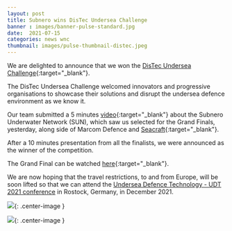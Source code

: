 ```yaml
---
layout: post
title: Subnero wins DisTec Undersea Challenge
banner : images/banner-pulse-standard.jpg
date:  2021-07-15
categories: news wnc
thumbnail: images/pulse-thumbnail-distec.jpeg
---
```


We are delighted to announce that we won the [DisTec Undersea Challenge](https://www.udt-global.com/about-the-challenge){:target="_blank"}.

The DisTec Undersea Challenge welcomed innovators and progressive organisations to showcase their solutions and disrupt the undersea defence environment as we know it.

Our team submitted a 5 minutes [video](https://www.youtube.com/watch?v=zkaCsabBDoA&t){:target="_blank"} about the Subnero Underwater Network (SUN), which saw us selected for the Grand Finals, yesterday, along side of Marcom Defence and [Seacraft](https://seacraft.eu/){:target="_blank"}.

After a 10 minutes presentation from all the finalists, we were announced as the winner of the competition.

The Grand Final can be watched [here](https://www.udt-global.com/finalists){:target="_blank"}.


We are now hoping that the travel restrictions, to and from Europe, will be soon lifted so that we can attend the [Undersea Defence Technology - UDT 2021 conference](https://www.udt-global.com/welcome) in Rostock, Germany, in December 2021.

![]({{site.baseurl}}/images/pulse-distec-final-2021.jpeg){: .center-image  }

![]({{site.baseurl}}/images/pulse-distec-finalists-2021.jpeg){: .center-image  }
